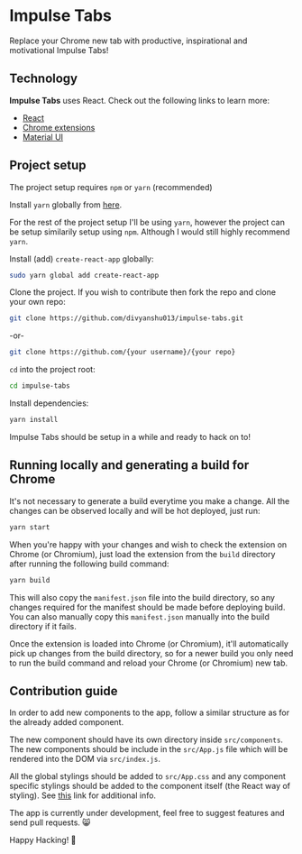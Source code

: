 # Impulse Tabs
Replace your Chrome new tab with productive, inspirational and motivational Impulse Tabs!

## Technology
**Impulse Tabs** uses React. Check out the following links to learn more:
- [React](https://facebook.github.io/react/)
- [Chrome extensions](https://developer.chrome.com/extensions/overview)
- [Material UI](http://www.material-ui.com)

## Project setup
The project setup requires `npm` or `yarn` (recommended)

Install `yarn` globally from [here](https://yarnpkg.com/en/docs/install).

For the rest of the project setup I'll be using `yarn`, however the project can be setup similarily setup using `npm`. Although I would still highly recommend `yarn`.

Install (add) `create-react-app` globally:

```bash
sudo yarn global add create-react-app
```

Clone the project. If you wish to contribute then fork the repo and clone your own repo:

```bash
git clone https://github.com/divyanshu013/impulse-tabs.git
```

-or-

```bash
git clone https://github.com/{your username}/{your repo}
```

`cd` into the project root:

```bash
cd impulse-tabs
```

Install dependencies:

```bash
yarn install
```

Impulse Tabs should be setup in a while and ready to hack on to!

## Running locally and generating a build for Chrome

It's not necessary to generate a build everytime you make a change. All the changes can be observed locally and will be hot deployed, just run:

```bash
yarn start
```

When you're happy with your changes and wish to check the extension on Chrome (or Chromium), just load the extension from the `build` directory after running the following build command:

```bash
yarn build
```

This will also copy the `manifest.json` file into the build directory, so any changes required for the manifest should be made before deploying build. You can also manually copy this `manifest.json` manually into the build directory if it fails.

Once the extension is loaded into Chrome (or Chromium), it'll automatically pick up changes from the build directory, so for a newer build you only need to run the build command and reload your Chrome (or Chromium) new tab.

## Contribution guide

In order to add new components to the app, follow a similar structure as for the already added component.

The new component should have its own directory inside `src/components`. The new components should be include in the `src/App.js` file which will be rendered into the DOM via `src/index.js`.

All the global stylings should be added to `src/App.css` and any component specific stylings should be added to the component itself (the React way of styling). See [this](https://facebook.github.io/react/docs/dom-elements.html#style) link for additional info.

The app is currently under development, feel free to suggest features and send pull requests. :smile_cat:

Happy Hacking! :metal:
